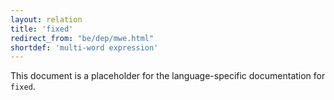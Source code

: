 ```yaml
---
layout: relation
title: 'fixed'
redirect_from: "be/dep/mwe.html"
shortdef: 'multi-word expression'
---
```


This document is a placeholder for the language-specific documentation
for `fixed`.
